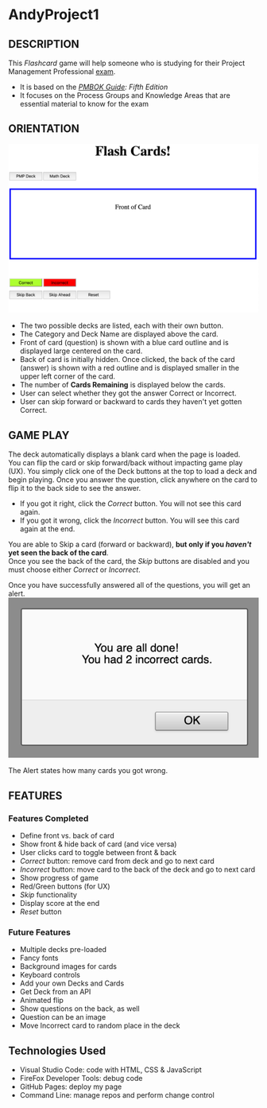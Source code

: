 # AndyProject1

## DESCRIPTION  
This _Flashcard_ game will help someone who is studying for their Project Management Professional [exam].
  * It is based on the _[PMBOK Guide]: Fifth Edition_
  * It focuses on the Process Groups and Knowledge Areas that are essential material to know for the exam


## ORIENTATION

![Screen shot of the game layout at the start](https://github.com/andybuske/AndyProject1/blob/main/Screen_shot-Initial1.png) 

  * The two possible decks are listed, each with their own button.
  * The Category and Deck Name are displayed above the card.
  * Front of card (question) is shown with a blue card outline and is displayed large centered on the card.
  * Back of card is initially hidden.  Once clicked, the back of the card (answer) is shown with a red outline and is displayed smaller in the upper left corner of the card.
  * The number of **Cards Remaining** is displayed below the cards.
  * User can select whether they got the answer Correct or Incorrect.
  * User can skip forward or backward to cards they haven't yet gotten Correct.


## GAME PLAY
The deck automatically displays a blank card when the page is loaded.  
  You can flip the card or skip forward/back without impacting game play (UX).
You simply click one of the Deck buttons at the top to load a deck and begin playing. 
Once you answer the question, click anywhere on the card to flip it to the back side to see the answer.
  * If you got it right, click the _Correct_ button.  You will not see this card again.
  * If you got it wrong, click the _Incorrect_ button.  You will see this card again at the end.

You are able to Skip a card (forward or backward), **but only if you _haven't_ yet seen the back of the card**.  
  Once you see the back of the card, the _Skip_ buttons are disabled and you must choose either _Correct_ or _Incorrect_.

Once you have successfully answered all of the questions, you will get an alert.
![Alert that displays at the end of the game](https://github.com/andybuske/AndyProject1/blob/main/Screen_shot-DoneAlert.png)

The Alert states how many cards you got wrong.


## FEATURES
   
### Features Completed
*  Define front vs. back of card
*  Show front & hide back of card (and vice versa)
*  User clicks card to toggle between front & back
*  _Correct_ button: remove card from deck and go to next card
*  _Incorrect_ button: move card to the back of the deck and go to next card
*  Show progress of game
*  Red/Green buttons (for UX)
*  _Skip_ functionality
*  Display score at the end
*  _Reset_ button

### Future Features
*  Multiple decks pre-loaded
*  Fancy fonts
*  Background images for cards
*  Keyboard controls
*  Add your own Decks and Cards
*  Get Deck from an API
*  Animated flip
*  Show questions on the back, as well
*  Question can be an image
*  Move Incorrect card to random place in the deck


## Technologies Used
* Visual Studio Code: code with HTML, CSS & JavaScript
* FireFox Developer Tools: debug code
* GitHub Pages: deploy my page
* Command Line: manage repos and perform change control



[exam]: https://www.pmi.org/certifications/project-management-pmp 
[PMBOK Guide]: https://www.amazon.com/Guide-Project-Management-Knowledge-PMBOK®/dp/1935589679
